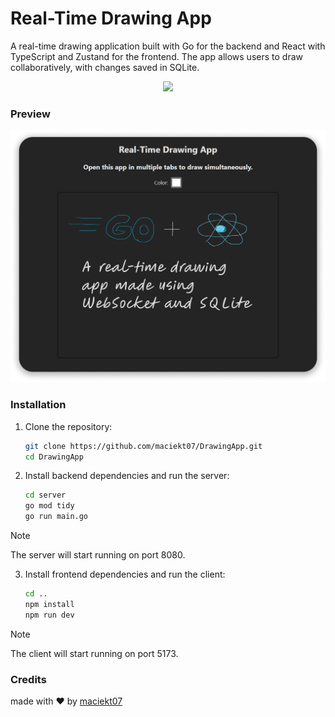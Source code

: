 # Real-Time Drawing App

A real-time drawing application built with Go for the backend and React with TypeScript and Zustand for the frontend. The app allows users to draw collaboratively, with changes saved in SQLite.

<p align="center">
<img src="https://go-skill-icons.vercel.app/api/icons?i=go,sqlite,react,ts,zustand,vite" />
</p>

### Preview

<p align="center">
<img width="650px" src="preview.png" alt="Preview" />
</p>

### Installation

1. Clone the repository:

   ```bash
   git clone https://github.com/maciekt07/DrawingApp.git
   cd DrawingApp
   ```

2. Install backend dependencies and run the server:

   ```bash
   cd server
   go mod tidy
   go run main.go
   ```

> [!NOTE]  
> The server will start running on port 8080.

3. Install frontend dependencies and run the client:

   ```bash
   cd ..
   npm install
   npm run dev
   ```

> [!NOTE]  
> The client will start running on port 5173.

### Credits

made with ❤️ by [maciekt07](https://github.com/maciekt07)
